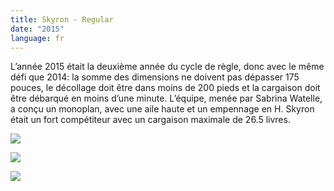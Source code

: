 ```yaml
---
title: Skyron - Regular
date: "2015"
language: fr
---
```

L’année 2015 était la deuxième année du cycle de règle, donc avec le même défi que 2014: la somme des dimensions ne doivent pas dépasser 175 pouces, le décollage doit être dans moins de 200 pieds et la cargaison doit être débarqué en moins d’une minute. L’équipe, menée par Sabrina Watelle, a conçu un monoplan, avec une aile haute et un empennage en H. Skyron était un fort compétiteur avec un cargaison maximale de 26.5 livres.

![](https://res.cloudinary.com/decninixz/image/upload/v1595352624/P1070845_roxfwo.jpg)

![](https://res.cloudinary.com/decninixz/image/upload/v1595352622/P1070809_sabrina_watelle_s_conflicted_copy_2016-03-21_z2ehau.jpg)

![](https://res.cloudinary.com/decninixz/image/upload/v1595352610/P1070984_saygoq.jpg)